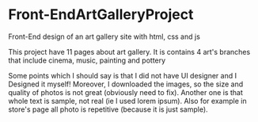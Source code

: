 # Front-EndArtGalleryProject
Front-End design of an art gallery site with html, css and js

This project have 11 pages about art gallery. It is contains 4 art's branches that include cinema, music, painting and pottery

Some points which I should say is that I did not have UI designer and I Designed it myself!
Moreover, I downloaded the images, so the size and quality of photos is not great (obviously need to fix). Another one is that whole text is sample, not real (ie I used lorem ipsum). Also for example in store's page all photo is repetitive (because it is just sample).
